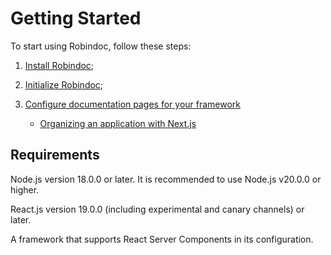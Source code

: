 # Getting Started

To start using Robindoc, follow these steps:

1. [Install Robindoc](./installation.md);

2. [Initialize Robindoc](./initialization.md);

3. [Configure documentation pages for your framework](./app-organization/README.md)
   - [Organizing an application with Next.js](./app-organization/next-js.md)

## Requirements

Node.js version 18.0.0 or later. It is recommended to use Node.js v20.0.0 or higher.

React.js version 19.0.0 (including experimental and canary channels) or later.

A framework that supports React Server Components in its configuration.
